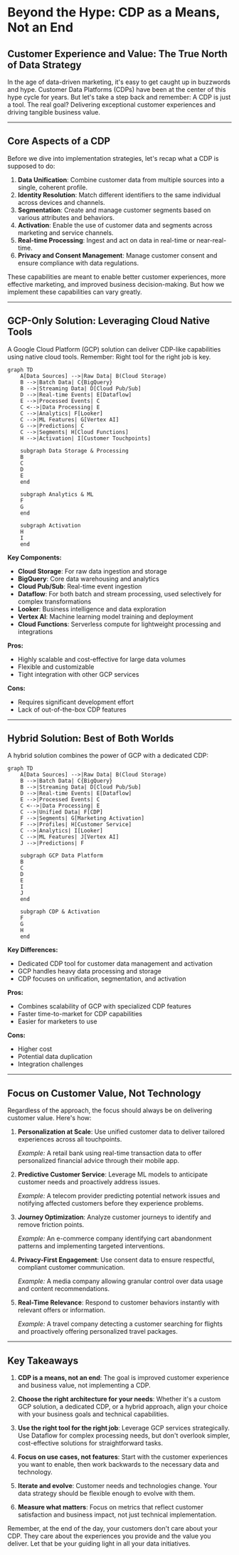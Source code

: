 # Beyond the Hype: CDP as a Means, Not an End

## Customer Experience and Value: The True North of Data Strategy

In the age of data-driven marketing, it's easy to get caught up in buzzwords and hype. Customer Data Platforms (CDPs) have been at the center of this hype cycle for years. But let's take a step back and remember: A CDP is just a tool. The real goal? Delivering exceptional customer experiences and driving tangible business value.

---

## Core Aspects of a CDP

Before we dive into implementation strategies, let's recap what a CDP is supposed to do:

1. **Data Unification**: Combine customer data from multiple sources into a single, coherent profile.
2. **Identity Resolution**: Match different identifiers to the same individual across devices and channels.
3. **Segmentation**: Create and manage customer segments based on various attributes and behaviors.
4. **Activation**: Enable the use of customer data and segments across marketing and service channels.
5. **Real-time Processing**: Ingest and act on data in real-time or near-real-time.
6. **Privacy and Consent Management**: Manage customer consent and ensure compliance with data regulations.

These capabilities are meant to enable better customer experiences, more effective marketing, and improved business decision-making. But how we implement these capabilities can vary greatly.

---

## GCP-Only Solution: Leveraging Cloud Native Tools

A Google Cloud Platform (GCP) solution can deliver CDP-like capabilities using native cloud tools. Remember: Right tool for the right job is key.

```mermaid
graph TD
    A[Data Sources] -->|Raw Data| B(Cloud Storage)
    B -->|Batch Data| C{BigQuery}
    B -->|Streaming Data| D[Cloud Pub/Sub]
    D -->|Real-time Events| E[Dataflow]
    E -->|Processed Events| C
    C <-->|Data Processing| E
    C -->|Analytics| F[Looker]
    C -->|ML Features| G[Vertex AI]
    G -->|Predictions| C
    C -->|Segments| H[Cloud Functions]
    H -->|Activation| I[Customer Touchpoints]
    
    subgraph Data Storage & Processing
    B
    C
    D
    E
    end
    
    subgraph Analytics & ML
    F
    G
    end
    
    subgraph Activation
    H
    I
    end
```

**Key Components:**
- **Cloud Storage**: For raw data ingestion and storage
- **BigQuery**: Core data warehousing and analytics
- **Cloud Pub/Sub**: Real-time event ingestion
- **Dataflow**: For both batch and stream processing, used selectively for complex transformations
- **Looker**: Business intelligence and data exploration
- **Vertex AI**: Machine learning model training and deployment
- **Cloud Functions**: Serverless compute for lightweight processing and integrations

**Pros:**
- Highly scalable and cost-effective for large data volumes
- Flexible and customizable
- Tight integration with other GCP services

**Cons:**
- Requires significant development effort
- Lack of out-of-the-box CDP features

---

## Hybrid Solution: Best of Both Worlds

A hybrid solution combines the power of GCP with a dedicated CDP:

```mermaid
graph TD
    A[Data Sources] -->|Raw Data| B(Cloud Storage)
    B -->|Batch Data| C{BigQuery}
    B -->|Streaming Data| D[Cloud Pub/Sub]
    D -->|Real-time Events| E[Dataflow]
    E -->|Processed Events| C
    C <-->|Data Processing| E
    C -->|Unified Data| F[CDP]
    F -->|Segments| G[Marketing Activation]
    F -->|Profiles| H[Customer Service]
    C -->|Analytics| I[Looker]
    C -->|ML Features| J[Vertex AI]
    J -->|Predictions| F
    
    subgraph GCP Data Platform
    B
    C
    D
    E
    I
    J
    end
    
    subgraph CDP & Activation
    F
    G
    H
    end
```

**Key Differences:**
- Dedicated CDP tool for customer data management and activation
- GCP handles heavy data processing and storage
- CDP focuses on unification, segmentation, and activation

**Pros:**
- Combines scalability of GCP with specialized CDP features
- Faster time-to-market for CDP capabilities
- Easier for marketers to use

**Cons:**
- Higher cost
- Potential data duplication
- Integration challenges

---

## Focus on Customer Value, Not Technology

Regardless of the approach, the focus should always be on delivering customer value. Here's how:

1. **Personalization at Scale**: Use unified customer data to deliver tailored experiences across all touchpoints.
   
   *Example:* A retail bank using real-time transaction data to offer personalized financial advice through their mobile app.

2. **Predictive Customer Service**: Leverage ML models to anticipate customer needs and proactively address issues.
   
   *Example:* A telecom provider predicting potential network issues and notifying affected customers before they experience problems.

3. **Journey Optimization**: Analyze customer journeys to identify and remove friction points.
   
   *Example:* An e-commerce company identifying cart abandonment patterns and implementing targeted interventions.

4. **Privacy-First Engagement**: Use consent data to ensure respectful, compliant customer communication.
   
   *Example:* A media company allowing granular control over data usage and content recommendations.

5. **Real-Time Relevance**: Respond to customer behaviors instantly with relevant offers or information.
   
   *Example:* A travel company detecting a customer searching for flights and proactively offering personalized travel packages.

---

## Key Takeaways

1. **CDP is a means, not an end**: The goal is improved customer experience and business value, not implementing a CDP.

2. **Choose the right architecture for your needs**: Whether it's a custom GCP solution, a dedicated CDP, or a hybrid approach, align your choice with your business goals and technical capabilities.

3. **Use the right tool for the right job**: Leverage GCP services strategically. Use Dataflow for complex processing needs, but don't overlook simpler, cost-effective solutions for straightforward tasks.

4. **Focus on use cases, not features**: Start with the customer experiences you want to enable, then work backwards to the necessary data and technology.

5. **Iterate and evolve**: Customer needs and technologies change. Your data strategy should be flexible enough to evolve with them.

6. **Measure what matters**: Focus on metrics that reflect customer satisfaction and business impact, not just technical implementation.

Remember, at the end of the day, your customers don't care about your CDP. They care about the experiences you provide and the value you deliver. Let that be your guiding light in all your data initiatives.